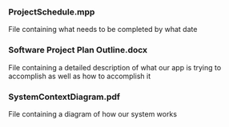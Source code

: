 ### ProjectSchedule.mpp
File containing what needs to be completed by what date

### Software Project Plan Outline.docx
File containing a detailed description of what our app is trying to accomplish as well as how to accomplish it

### SystemContextDiagram.pdf
File containing a diagram of how our system works
